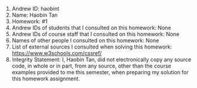 1) Andrew ID: haobint
2) Name: Haobin Tan
3) Homework: #1
4) Andrew IDs of students that I consulted on this homework: None
5) Andrew IDs of course staff that I consulted on this homework: None
6) Names of other people I consulted on this homework: None 
7) List of external sources I consulted when solving this homework: https://www.w3schools.com/cssref/
8) Integrity Statement: I, Haobin Tan, did not electronically copy any source code, in whole or in part, from any source, other than the course examples provided to me this semester, when preparing my solution for this homework assignment.